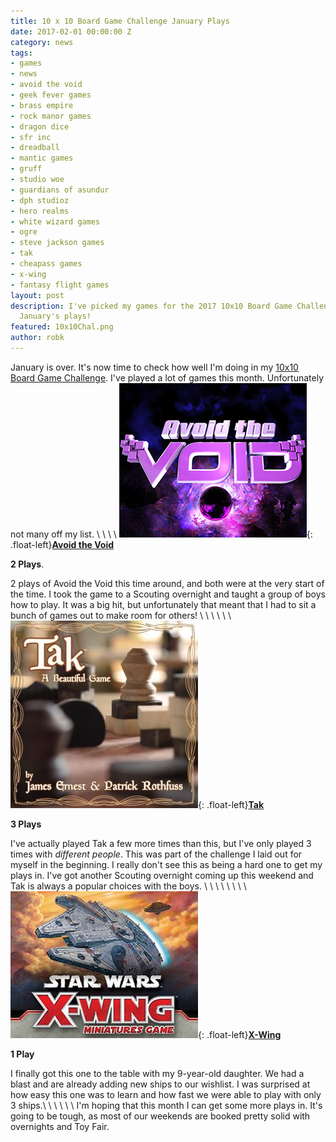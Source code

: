 ```yaml
---
title: 10 x 10 Board Game Challenge January Plays
date: 2017-02-01 00:00:00 Z
category: news
tags:
- games
- news
- avoid the void
- geek fever games
- brass empire
- rock manor games
- dragon dice
- sfr inc
- dreadball
- mantic games
- gruff
- studio woe
- guardians of asundur
- dph studioz
- hero realms
- white wizard games
- ogre
- steve jackson games
- tak
- cheapass games
- x-wing
- fantasy flight games
layout: post
description: I've picked my games for the 2017 10x10 Board Game Challenge. Here's
  January's plays!
featured: 10x10Chal.png
author: robk
---
```


January is over. It's now time to check how well I'm doing in my [10x10 Board Game Challenge](http://pawnsperspective.com/10x10-Board-Game-Challenge/). I've played a lot of games this month. Unfortunately not many off my list.
\\
\\
\\
\\
![Avoid the Void](/images/10x10/2017-avoidthevoid.png){: .float-left}**[Avoid the Void](http://www.geekfevergames.com/avoid-the-void.html)**

**2 Plays**.

2 plays of Avoid the Void this time around, and both were at the very start of the time. I took the game to a Scouting overnight and taught a group of boys how to play. It was a big hit, but unfortunately that meant that I had to sit a bunch of games out to make room for others!
\\
\\
\\
\\
\\
\\
![Tak](/images/10x10/2017-tak.jpg){: .float-left}**[Tak](http://cheapass.com/tak/)**

**3 Plays**

I've actually played Tak a few more times than this, but I've only played 3 times with *different people*. This was part of the challenge I laid out for myself in the beginning. I really don't see this as being a hard one to get my plays in. I've got another Scouting overnight coming up this weekend and Tak is always a popular choices with the boys.
\\
\\
\\
\\
\\
\\
\\
\\
![X-Wing](/images/10x10/2017-x-wing.jpg){: .float-left}**[X-Wing](https://www.fantasyflightgames.com/en/products/x-wing/)**

**1 Play**

I finally got this one to the table with my 9-year-old daughter. We had a blast and are already adding new ships to our wishlist. I was surprised at how easy this one was to learn and how fast we were able to play with only 3 ships.\\
\\
\\
\\
\\
\\
I'm hoping that this month I can get some more plays in. It's going to be tough, as most of our weekends are booked pretty solid with overnights and Toy Fair.
